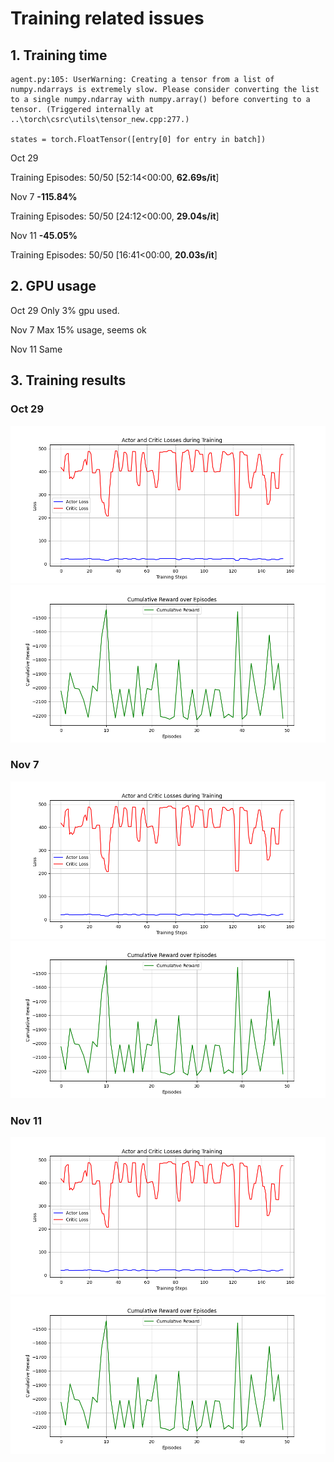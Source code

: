 # Training related issues


## 1. Training time
```
agent.py:105: UserWarning: Creating a tensor from a list of numpy.ndarrays is extremely slow. Please consider converting the list to a single numpy.ndarray with numpy.array() before converting to a tensor. (Triggered internally at ..\torch\csrc\utils\tensor_new.cpp:277.)

states = torch.FloatTensor([entry[0] for entry in batch])
```

Oct 29

Training Episodes: 50/50 [52:14<00:00, **62.69s/it**]

Nov 7 **-115.84%** 

Training Episodes: 50/50 [24:12<00:00, **29.04s/it**]

Nov 11 **-45.05%**

Training Episodes: 50/50 [16:41<00:00, **20.03s/it**]



## 2. GPU usage
Oct 29
Only 3% gpu used.

Nov 7
Max 15% usage, seems ok

Nov 11
Same

## 3. Training results
### Oct 29
![loss](figure/actor_critic_losses_oct29.png)
![reward](figure/cumulative_rewards_oct29.png)
### Nov 7
![loss](figure/actor_critic_losses_nov7.png)
![reward](figure/cumulative_rewards_nov7.png)
### Nov 11
![loss](figure/actor_critic_losses.png)
![reward](figure/cumulative_rewards.png)